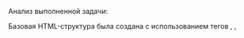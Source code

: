 Анализ выполненной задачи:

Базовая HTML-структура была создана с использованием тегов <html>, <head>, <title>, <body>.
CSS был использован для стилизации страницы, включая цвета, шрифты, отступы и т.д.
Текстовые элементы и изображения были размещены на странице с помощью соответствующих тегов.
Форма для ввода данных пользователя была создана с использованием тега <form> и различных элементов ввода данных.
JavaScript был использован для валидации введенных данных в форме, например, проверка на пустое поле или правильный формат email.
Все элементы на странице были размещены и стилизованы таким образом, чтобы страница выглядела эстетично и удобно для пользователя.
При разработке были учтены принципы адаптивного дизайна для корректного отображения на различных устройствах.
Рекомендации по устранению ошибок:

Проверить код на наличие ошибок и оптимизировать его для улучшения производительности.
Проверить кроссбраузерную совместимость страницы.
Добавить комментарии к коду для лучшего понимания его структуры и функционала.
Провести тестирование формы на различных сценариях ввода данных.
Добавить дополнительные функциональности, такие как анимации или всплывающие окна, для улучшения пользовательского опыта.
Использовать семантические теги HTML для более правильной структуры страницы.
Провести оптимизацию изображений для ускорения загрузки страницы.
